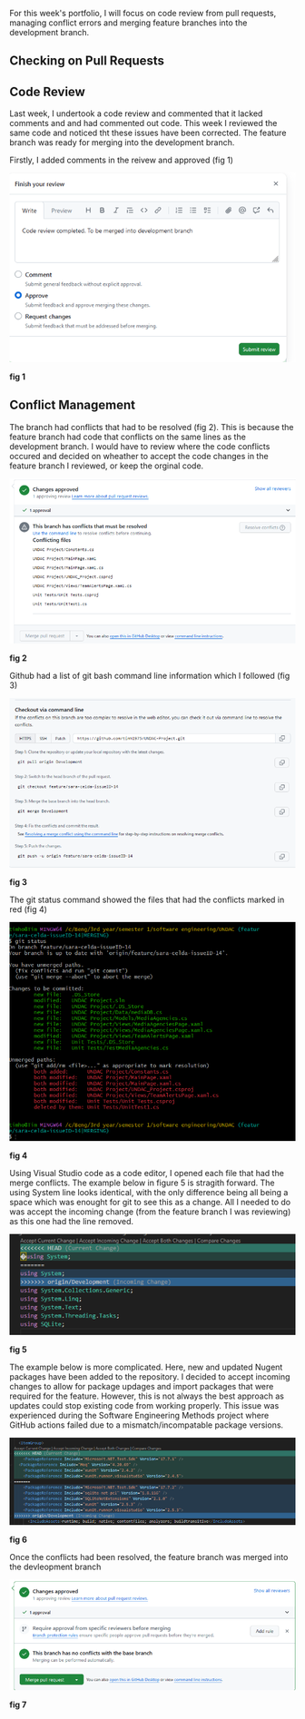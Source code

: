
For this week's portfolio, I will focus on code review from pull requests, managing conflict errors and merging feature branches into the development branch.

## Checking on Pull Requests ##

## Code Review ##

Last week, I undertook a code review and commented that it lacked comments and and had commented out code.  This week I reviewed the same code and noticed tht these issues have been corrected.  The feature branch was ready for merging into the development branch.

Firstly, I added comments in the reivew and approved (fig 1)

![](/images/week10-code-review-completed.png "")

**fig 1**

## Conflict Management ##

The branch had conflicts that had to be resolved (fig 2). This is because the feature branch had code that conflicts on the same lines as the development branch. I would have to review where the code conflicts occured and decided on wheather to accept the code changes in the feature branch I reviewed, or keep the orginal code.  

![](/images/week10-github-merge-issues.png "")

**fig 2**

Github had a list of git bash command line information which I followed (fig 3)

![](/images/week10-command-line-instructions.png "")

**fig 3**

The git status command showed the files that had the conflicts marked in red (fig 4)

![](/images/week10-git-merge-conflict.png "")

**fig 4**

Using Visual Studio code as a code editor, I opened each file that had the merge conflicts.  The example below in figure 5 is stragith forward.  The using System line looks identical, with the only difference being all being a space which was enought for git to see this as a change.  All I needed to do was accept the incoming change (from the feature branch I was reviewing) as this one had the line removed.

![](/images/week10-correcting-merge-conflict.png  "")

**fig 5**

The example below is more complicated. Here, new and updated Nugent packages have been added to the repository.  I decided to accept incoming changes to allow for package updages and import packages that were required for the feature.  However, this is not always the best approach as updates could stop existing code from working properly.  This issue was experienced during the Software Engineering Methods project where GitHub actions failed due to a mismatch/incompatable package versions.

![](/images/week10-correcting-merge-conflict-complex.png "")

**fig 6**

Once the conflicts had been resolved, the feature branch was merged into the devleopment branch

![](/images/week10-mrge-request.png "")

**fig 7**
